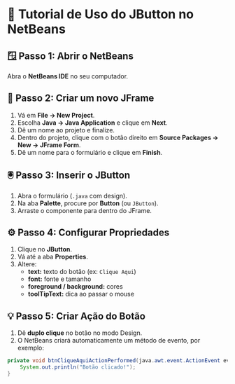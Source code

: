 # 🔘 Tutorial de Uso do JButton no NetBeans

## 🪟 Passo 1: Abrir o NetBeans
Abra o **NetBeans IDE** no seu computador.

## 🧱 Passo 2: Criar um novo JFrame
1. Vá em **File → New Project**.  
2. Escolha **Java → Java Application** e clique em **Next**.  
3. Dê um nome ao projeto e finalize.  
4. Dentro do projeto, clique com o botão direito em **Source Packages → New → JFrame Form**.  
5. Dê um nome para o formulário e clique em **Finish**.

## 🖲️ Passo 3: Inserir o JButton
1. Abra o formulário (`.java` com design).  
2. Na aba **Palette**, procure por **Button** (ou `JButton`).  
3. Arraste o componente para dentro do JFrame.

## ⚙️ Passo 4: Configurar Propriedades
1. Clique no **JButton**.  
2. Vá até a aba **Properties**.  
3. Altere:
   - **text:** texto do botão (ex: `Clique Aqui`)  
   - **font:** fonte e tamanho  
   - **foreground / background:** cores  
   - **toolTipText:** dica ao passar o mouse  

## 💡 Passo 5: Criar Ação do Botão
1. Dê **duplo clique** no botão no modo Design.  
2. O NetBeans criará automaticamente um método de evento, por exemplo:
```java
private void btnCliqueAquiActionPerformed(java.awt.event.ActionEvent evt) {
    System.out.println("Botão clicado!");
}
